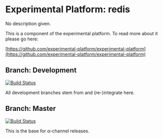 # Experimental Platform: redis

No description given.

This is a component of the experimental platform. To read more about it please go here:

[https://github.com/experimental-platform/experimental-platform](https://github.com/experimental-platform/experimental-platform)

## Branch: Development

[![Build Status](https://travis-ci.org/experimental-platform/platform-redis.svg?branch=development)](https://travis-ci.org/experimental-platform/platform-redis)

All development branches stem from and (re-)integrate here.

## Branch: Master

[![Build Status](https://travis-ci.org/experimental-platform/platform-redis.svg?branch=master)](https://travis-ci.org/experimental-platform/platform-redis)

This is the base for α-channel releases.
